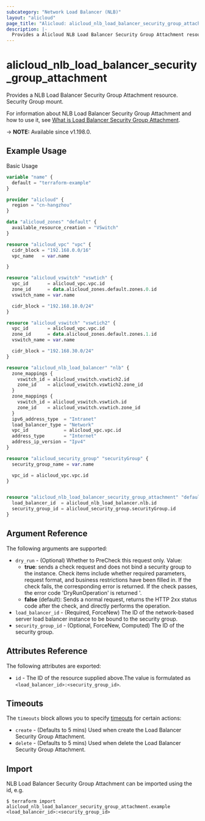 ```yaml
---
subcategory: "Network Load Balancer (NLB)"
layout: "alicloud"
page_title: "Alicloud: alicloud_nlb_load_balancer_security_group_attachment"
description: |-
  Provides a Alicloud NLB Load Balancer Security Group Attachment resource.
---
```


# alicloud_nlb_load_balancer_security_group_attachment

Provides a NLB Load Balancer Security Group Attachment resource. Security Group mount.

For information about NLB Load Balancer Security Group Attachment and how to use it, see [What is Load Balancer Security Group Attachment](https://www.alibabacloud.com/help/en/server-load-balancer/latest/loadbalancerjoinsecuritygroup).

-> **NOTE:** Available since v1.198.0.

## Example Usage

Basic Usage

```terraform
variable "name" {
  default = "terraform-example"
}

provider "alicloud" {
  region = "cn-hangzhou"
}

data "alicloud_zones" "default" {
  available_resource_creation = "VSwitch"
}

resource "alicloud_vpc" "vpc" {
  cidr_block = "192.168.0.0/16"
  vpc_name   = var.name

}

resource "alicloud_vswitch" "vswtich" {
  vpc_id       = alicloud_vpc.vpc.id
  zone_id      = data.alicloud_zones.default.zones.0.id
  vswitch_name = var.name

  cidr_block = "192.168.10.0/24"
}

resource "alicloud_vswitch" "vswtich2" {
  vpc_id       = alicloud_vpc.vpc.id
  zone_id      = data.alicloud_zones.default.zones.1.id
  vswitch_name = var.name

  cidr_block = "192.168.30.0/24"
}

resource "alicloud_nlb_load_balancer" "nlb" {
  zone_mappings {
    vswitch_id = alicloud_vswitch.vswtich2.id
    zone_id    = alicloud_vswitch.vswtich2.zone_id
  }
  zone_mappings {
    vswitch_id = alicloud_vswitch.vswtich.id
    zone_id    = alicloud_vswitch.vswtich.zone_id
  }
  ipv6_address_type  = "Intranet"
  load_balancer_type = "Network"
  vpc_id             = alicloud_vpc.vpc.id
  address_type       = "Internet"
  address_ip_version = "Ipv4"
}

resource "alicloud_security_group" "securityGroup" {
  security_group_name = var.name

  vpc_id = alicloud_vpc.vpc.id
}


resource "alicloud_nlb_load_balancer_security_group_attachment" "default" {
  load_balancer_id  = alicloud_nlb_load_balancer.nlb.id
  security_group_id = alicloud_security_group.securityGroup.id
}
```

## Argument Reference

The following arguments are supported:
* `dry_run` - (Optional) Whether to PreCheck this request only. Value:
  - **true**: sends a check request and does not bind a security group to the instance. Check items include whether required parameters, request format, and business restrictions have been filled in. If the check fails, the corresponding error is returned. If the check passes, the error code 'DryRunOperation' is returned '.
  - **false** (default): Sends a normal request, returns the HTTP 2xx status code after the check, and directly performs the operation.
* `load_balancer_id` - (Required, ForceNew) The ID of the network-based server load balancer instance to be bound to the security group.
* `security_group_id` - (Optional, ForceNew, Computed) The ID of the security group.

## Attributes Reference

The following attributes are exported:
* `id` - The ID of the resource supplied above.The value is formulated as `<load_balancer_id>:<security_group_id>`.

## Timeouts

The `timeouts` block allows you to specify [timeouts](https://www.terraform.io/docs/configuration-0-11/resources.html#timeouts) for certain actions:
* `create` - (Defaults to 5 mins) Used when create the Load Balancer Security Group Attachment.
* `delete` - (Defaults to 5 mins) Used when delete the Load Balancer Security Group Attachment.

## Import

NLB Load Balancer Security Group Attachment can be imported using the id, e.g.

```shell
$ terraform import alicloud_nlb_load_balancer_security_group_attachment.example <load_balancer_id>:<security_group_id>
```